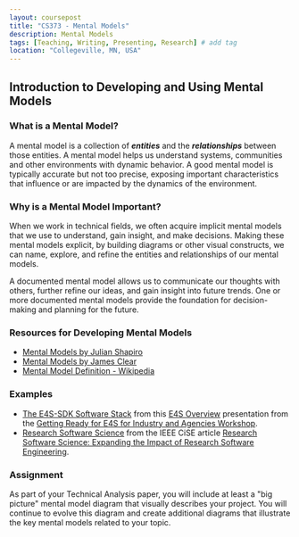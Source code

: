 ```yaml
---
layout: coursepost
title: "CS373 - Mental Models"
description: Mental Models
tags: [Teaching, Writing, Presenting, Research] # add tag
location: "Collegeville, MN, USA"
---
```


## Introduction to Developing and Using Mental Models

### What is a Mental Model?
A mental model is a collection of **_entities_** and the **_relationships_** between those entities.  A mental model helps us understand systems, communities and other environments with dynamic behavior.  A good mental model is typically accurate but not too precise, exposing important characteristics that influence or are impacted by the dynamics of the environment.

### Why is a Mental Model Important?
When we work in technical fields, we often acquire implicit mental models that we use to understand, gain insight, and make decisions.  Making these mental models explicit, by building diagrams or other visual constructs, we can name, explore, and refine the entities and relationships of our mental models.

A documented mental model allows us to communicate our thoughts with others, further refine our ideas, and gain insight into future trends.  One or more documented mental models provide the foundation for decision-making and planning for the future.

### Resources for Developing Mental Models
- [Mental Models by Julian Shapiro](https://www.julian.com/blog/mental-model-examples)
- [Mental Models by James Clear](https://jamesclear.com/mental-models)
- [Mental Model Definition - Wikipedia](https://en.wikipedia.org/wiki/Mental_model)

### Examples
- [The E4S-SDK Software Stack](./E4S-Mental-Model.png) from this [E4S Overview](https://e4s.io/talks/E4S_IAW21.pdf) presentation from the [Getting Ready for E4S for Industry and Agencies Workshop](https://www.exascaleproject.org/event/e4sforindustry/).
- [Research Software Science](./Research-Software-Science-Mental-Model.png) from the IEEE CiSE article [Research Software Science: Expanding the Impact of Research Software Engineering](https://digitalcommons.csbsju.edu/csci_pubs/36/).

### Assignment

As part of your Technical Analysis paper, you will include at least a "big picture" mental model diagram that visually describes your project.  You will continue to evolve this diagram and create additional diagrams that illustrate the key mental models related to your topic.